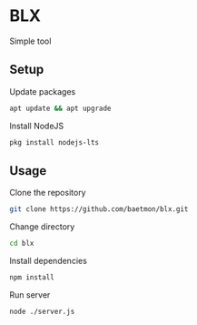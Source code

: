 # BLX

Simple tool


## Setup

Update packages

```bash
apt update && apt upgrade
```

Install NodeJS

```bash
pkg install nodejs-lts
```


## Usage

Clone the repository

```bash
git clone https://github.com/baetmon/blx.git
```

Change directory

```bash
cd blx
```

Install dependencies

```bash
npm install
```

Run server

```bash
node ./server.js
```
